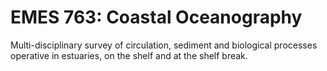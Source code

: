 # EMES 763: Coastal Oceanography

Multi-disciplinary survey of circulation, sediment and biological processes operative in estuaries, on the shelf and at the shelf break.
